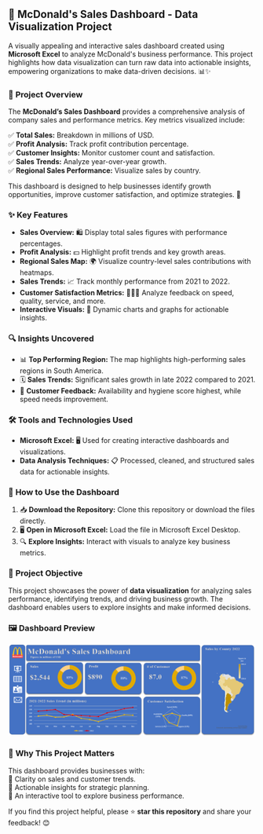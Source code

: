 ## 🍔 McDonald's Sales Dashboard - Data Visualization Project  

A visually appealing and interactive sales dashboard created using **Microsoft Excel** to analyze McDonald's business performance. This project highlights how data visualization can turn raw data into actionable insights, empowering organizations to make data-driven decisions. 📊✨  

### 📜 **Project Overview**  
The **McDonald’s Sales Dashboard** provides a comprehensive analysis of company sales and performance metrics. Key metrics visualized include:  

✅ **Total Sales:** Breakdown in millions of USD.  
✅ **Profit Analysis:** Track profit contribution percentage.  
✅ **Customer Insights:** Monitor customer count and satisfaction.  
✅ **Sales Trends:** Analyze year-over-year growth.  
✅ **Regional Sales Performance:** Visualize sales by country.  

This dashboard is designed to help businesses identify growth opportunities, improve customer satisfaction, and optimize strategies. 🌟  

### ✨ **Key Features**  

- **Sales Overview:** 🛍️ Display total sales figures with performance percentages.
- **Profit Analysis:** 💵 Highlight profit trends and key growth areas.  
- **Regional Sales Map:** 🌍 Visualize country-level sales contributions with heatmaps.  
- **Sales Trends:** 📈 Track monthly performance from 2021 to 2022.  
- **Customer Satisfaction Metrics:** 🧑‍🤝‍🧑 Analyze feedback on speed, quality, service, and more.  
- **Interactive Visuals:** 🔄 Dynamic charts and graphs for actionable insights.  

### 🔍 **Insights Uncovered**  

- 📊 **Top Performing Region:** The map highlights high-performing sales regions in South America.  
- 🗓️ **Sales Trends:** Significant sales growth in late 2022 compared to 2021.  
- 🤝 **Customer Feedback:** Availability and hygiene score highest, while speed needs improvement.  


### 🛠️ **Tools and Technologies Used**  

- **Microsoft Excel:** 🖥️ Used for creating interactive dashboards and visualizations.  
- **Data Analysis Techniques:** 📋 Processed, cleaned, and structured sales data for actionable insights.  

### 📂 **How to Use the Dashboard**  

1. 📥 **Download the Repository:** Clone this repository or download the files directly.  
2. 🖥️ **Open in Microsoft Excel:** Load the file in Microsoft Excel Desktop.  
3. 🔍 **Explore Insights:** Interact with visuals to analyze key business metrics.  


### 🎯 **Project Objective**  

This project showcases the power of **data visualization** for analyzing sales performance, identifying trends, and driving business growth. The dashboard enables users to explore insights and make informed decisions.  

### 🖼️ **Dashboard Preview**  

![Dashboard Preview](McDonalds%20Dashboard.png)  

### 🌟 **Why This Project Matters**  

This dashboard provides businesses with:  
📌 Clarity on sales and customer trends.  
📌 Actionable insights for strategic planning.  
📌 An interactive tool to explore business performance.  


If you find this project helpful, please ⭐ **star this repository** and share your feedback! 😊  
